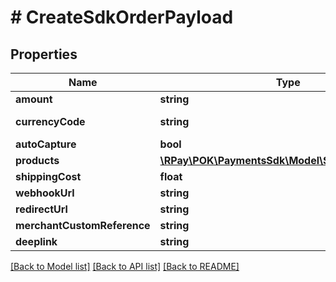 # # CreateSdkOrderPayload

## Properties

| Name                        | Type                                                                    | Description | Notes              |
|-----------------------------|-------------------------------------------------------------------------|-------------|--------------------|
| **amount**                  | **string**                                                              |             |                    |
| **currencyCode**            | **string**                                                              |             | [default to 'ALL'] |
| **autoCapture**             | **bool**                                                                |             | [optional]         |
| **products**                | [**\RPay\POK\PaymentsSdk\Model\SdkOrderProduct[]**](SdkOrderProduct.md) |             |                    |
| **shippingCost**            | **float**                                                               |             | [optional]         |
| **webhookUrl**              | **string**                                                              |             | [optional]         |
| **redirectUrl**             | **string**                                                              |             | [optional]         |
| **merchantCustomReference** | **string**                                                              |             | [optional]         |
| **deeplink**                | **string**                                                              |             | [optional]         |

[[Back to Model list]](../../README.md#models) [[Back to API list]](../../README.md#endpoints) [[Back to README]](../../README.md)
